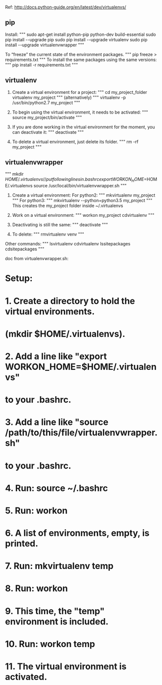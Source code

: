 Ref:
http://docs.python-guide.org/en/latest/dev/virtualenvs/

## pip
Install:
"""
sudo apt-get install python-pip python-dev build-essential
sudo pip install --upgrade pip
sudo pip install --upgrade virtualenv
sudo pip install --upgrade virtualenvwrapper
"""

To “freeze” the current state of the environment packages.
"""
pip freeze > requirements.txt
"""
To install the same packages using the same versions:
"""
pip install -r requirements.txt
"""


## virtualenv
1. Create a virtual environment for a project:
"""
cd my_project_folder
virtualenv my_project
"""
(alternatively)
"""
virtualenv -p /usr/bin/python2.7 my_project
"""

2. To begin using the virtual environment, it needs to be activated:
"""
source my_project/bin/activate
"""

3. If you are done working in the virtual environment for the moment, you can deactivate it:
"""
deactivate
"""

4. To delete a virtual environment, just delete its folder.
"""
rm -rf my_project
"""


## virtualenvwrapper
"""
mkdir $HOME/.virtualenvs
// put following lines in .bashrc
export WORKON_HOME=$HOME/.virtualenvs
source /usr/local/bin/virtualenvwrapper.sh
"""

1. Create a virtual environment:
For python2:
"""
mkvirtualenv my_project
"""
For python3:
"""
mkvirtualenv --python=python3.5 my_project
"""
This creates the my_project folder inside ~/.virtualenvs

2. Work on a virtual environment:
"""
workon my_project
cdvirtualenv
"""

3. Deactivating is still the same:
"""
deactivate
"""

4. To delete:
"""
rmvirtualenv venv
"""

Other commands:
"""
lsvirtualenv
cdvirtualenv
lssitepackages
cdsitepackages
"""

doc from virtualenvwrapper.sh:
# Setup:
#
#  1. Create a directory to hold the virtual environments.
#     (mkdir $HOME/.virtualenvs).
#  2. Add a line like "export WORKON_HOME=$HOME/.virtualenvs"
#     to your .bashrc.
#  3. Add a line like "source /path/to/this/file/virtualenvwrapper.sh"
#     to your .bashrc.
#  4. Run: source ~/.bashrc
#  5. Run: workon
#  6. A list of environments, empty, is printed.
#  7. Run: mkvirtualenv temp
#  8. Run: workon
#  9. This time, the "temp" environment is included.
# 10. Run: workon temp
# 11. The virtual environment is activated.
